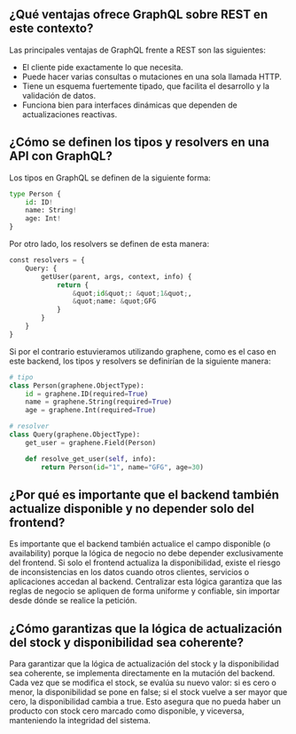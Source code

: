 ## ¿Qué ventajas ofrece GraphQL sobre REST en este contexto?
Las principales ventajas de GraphQL frente a REST son las siguientes:
- El cliente pide exactamente lo que necesita.
- Puede hacer varias consultas o mutaciones en una sola llamada HTTP.
- Tiene un esquema fuertemente tipado, que facilita el desarrollo y la validación de datos.
- Funciona bien para interfaces dinámicas que dependen de actualizaciones reactivas.

## ¿Cómo se definen los tipos y resolvers en una API con GraphQL?
Los tipos en GraphQL se definen de la siguiente forma:
```python
type Person {
    id: ID!
    name: String!
    age: Int!
}
```
Por otro lado, los resolvers se definen de esta manera:
```python
const resolvers = {
    Query: {
        getUser(parent, args, context, info) {
            return {
                &quot;id&quot;: &quot;1&quot;,
                &quot;name: &quot;GFG
            }
        }
    }
}
```

Si por el contrario estuvieramos utilizando graphene, como es el caso en este backend, los tipos y resolvers se definirían de la siguiente manera:
```python
# tipo
class Person(graphene.ObjectType):
    id = graphene.ID(required=True)
    name = graphene.String(required=True)
    age = graphene.Int(required=True)

# resolver
class Query(graphene.ObjectType):
    get_user = graphene.Field(Person)

    def resolve_get_user(self, info):
        return Person(id="1", name="GFG", age=30)
```

## ¿Por qué es importante que el backend también actualize disponible y no depender solo del frontend?
Es importante que el backend también actualice el campo disponible (o availability) porque la lógica de negocio no debe depender exclusivamente del frontend. Si solo el frontend actualiza la disponibilidad, existe el riesgo de inconsistencias en los datos cuando otros clientes, servicios o aplicaciones accedan al backend. Centralizar esta lógica garantiza que las reglas de negocio se apliquen de forma uniforme y confiable, sin importar desde dónde se realice la petición.

## ¿Cómo garantizas que la lógica de actualización del stock y disponibilidad sea coherente?
Para garantizar que la lógica de actualización del stock y la disponibilidad sea coherente, se implementa directamente en la mutación del backend. Cada vez que se modifica el stock, se evalúa su nuevo valor: si es cero o menor, la disponibilidad se pone en false; si el stock vuelve a ser mayor que cero, la disponibilidad cambia a true. Esto asegura que no pueda haber un producto con stock cero marcado como disponible, y viceversa, manteniendo la integridad del sistema.